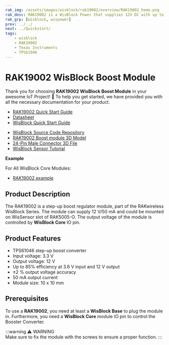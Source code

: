 ```yaml
---
rak_img: /assets/images/wisblock/rak19002/overview/RAK19002_home.png
rak_desc: RAK19002 is a WisBlock Power that supplies 12V DC with up to 50mA. The main purpose is to have 12V power supply for external sensors that are connected to WisBlock.
rak_grp: [wisblock, wispower]
prev: ../../
next: ../Quickstart/
tags:
    - wisblock
    - RAK19002
    - Texas Instruments
    - TPS61046
---
```


# RAK19002 WisBlock Boost Module

Thank you for choosing **RAK19002 WisBlock Boost Module** in your awesome IoT Project! 🎉 To help you get started, we have provided you with all the necessary documentation for your product.

* [RAK19002 Quick Start Guide](../Quickstart/)
* [Datasheet](../Datasheet/)
* <a href="../../Quickstart/" target="_blank">WisBlock Quick Start Guide</a>
<!---* [WisBlock Quick Start Guide](../../Quickstart/)-->
* [WisBlock Source Code Repository](https://github.com/RAKWireless/WisBlock/)
* [RAK19002 Boost module 3D Model](https://downloads.rakwireless.com/3D_File/WisBlock/3D_RAK19002.stp)
* [24-Pin Male Connector 3D File](https://downloads.rakwireless.com/3D_File/Accessory/WisConnector/M24S1003K6M.stp)
* [WisBlock Sensor Tutorial](/Knowledge-Hub/Learn/WisBlock-Sensor-Tutorial/)

**Example**

For All WisBlock Core Modules:

* [RAK19002 example](https://github.com/RAKWireless/WisBlock/tree/master/examples/common/sensors/RAK19002_Boost_TPS61046)

## Product Description

The RAK19002 is a step-up boost regulator module, part of the RAKwireless WisBlock Series. The module can supply 12&nbsp;V/50&nbsp;mA and could be mounted on WisSensor slot of RAK5005-O. The output voltage of the module is controlled by **WisBlock Core** IO pin.
## Product Features

* TPS61046 step-up boost converter
* Input voltage: 3.3&nbsp;V
* Output voltage: 12&nbsp;V
* Up to 85% efficiency at 3.6&nbsp;V input and 12&nbsp;V output
* ±2&nbsp;% output voltage accuracy
* 50&nbsp;mA output current
* Module size: 10 x 10&nbsp;mm

## Prerequisites

To use a **RAK19002**, you need at least a **WisBlock Base** to plug the module in. Furthermore, you need a **WisBlock Core** module IO pin to control the Booster Converter.

:::warning ⚠️ WARNING    
Make sure to fix the module with the screws to ensure a proper function. 
:::